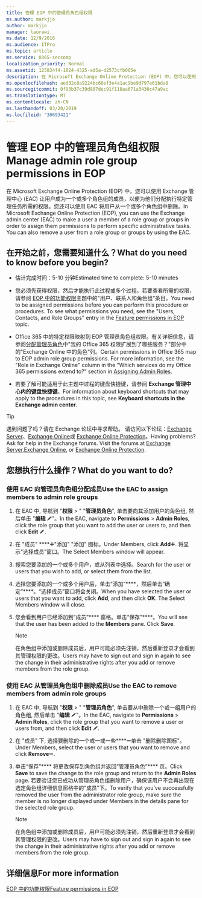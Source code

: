 ```yaml
---
title: 管理 EOP 中的管理员角色组权限
ms.author: markjjo
author: markjjo
manager: laurawi
ms.date: 12/9/2016
ms.audience: ITPro
ms.topic: article
ms.service: O365-seccomp
localization_priority: Normal
ms.assetid: 125834f4-1024-4325-ad5a-d2573cfb005e
description: 在 Microsoft Exchange Online Protection (EOP) 中，您可以使用 Exchange 管理中心 (EAC) 让用户成为一个或多个角色组的成员，以便为他们分配执行特定管理任务所需的权限。您还可以使用 EAC 将用户从一个或多个角色组中删除。
ms.openlocfilehash: aed32c8a9224bc60ef3e4a1ac9be9d797e61bda8
ms.sourcegitcommit: 0f93b37c39d807dec91f118aa671a3430c47a9ac
ms.translationtype: MT
ms.contentlocale: zh-CN
ms.lasthandoff: 03/20/2019
ms.locfileid: "30693421"
---
```

# <a name="manage-admin-role-group-permissions-in-eop"></a><span data-ttu-id="a762f-104">管理 EOP 中的管理员角色组权限</span><span class="sxs-lookup"><span data-stu-id="a762f-104">Manage admin role group permissions in EOP</span></span>
  
<span data-ttu-id="a762f-p102">在 Microsoft Exchange Online Protection (EOP) 中，您可以使用 Exchange 管理中心 (EAC) 让用户成为一个或多个角色组的成员，以便为他们分配执行特定管理任务所需的权限。您还可以使用 EAC 将用户从一个或多个角色组中删除。</span><span class="sxs-lookup"><span data-stu-id="a762f-p102">In Microsoft Exchange Online Protection (EOP), you can use the Exchange admin center (EAC) to make a user a member of a role group or groups in order to assign them permissions to perform specific administrative tasks. You can also remove a user from a role group or groups by using the EAC.</span></span>
  
## <a name="what-do-you-need-to-know-before-you-begin"></a><span data-ttu-id="a762f-107">在开始之前，您需要知道什么？</span><span class="sxs-lookup"><span data-stu-id="a762f-107">What do you need to know before you begin?</span></span>

- <span data-ttu-id="a762f-108">估计完成时间：5-10 分钟</span><span class="sxs-lookup"><span data-stu-id="a762f-108">Estimated time to complete: 5-10 minutes</span></span>
    
- <span data-ttu-id="a762f-p103">您必须先获得权限，然后才能执行此过程或多个过程。若要查看所需的权限，请参阅 [EOP 中的功能权限](feature-permissions-in-eop.md)主题中的"用户、联系人和角色组"条目。</span><span class="sxs-lookup"><span data-stu-id="a762f-p103">You need to be assigned permissions before you can perform this procedure or procedures. To see what permissions you need, see the "Users, Contacts, and Role Groups" entry in the [Feature permissions in EOP](feature-permissions-in-eop.md) topic.</span></span> 
    
- <span data-ttu-id="a762f-p104">Office 365 中的特定权限映射到 EOP 管理员角色组权限。有关详细信息，请参阅[分配管理员角色](https://go.microsoft.com/fwlink/p/?LinkId=286708)中"我的 Office 365 权限扩展到了哪些服务？"部分中的"Exchange Online 中的角色"列。</span><span class="sxs-lookup"><span data-stu-id="a762f-p104">Certain permissions in Office 365 map to EOP admin role group permissions. For more information, see the "Role in Exchange Online" column in the "Which services do my Office 365 permissions extend to?" section in [Assigning Admin Roles](https://go.microsoft.com/fwlink/p/?LinkId=286708).</span></span>
    
- <span data-ttu-id="a762f-114">若要了解可能适用于此主题中过程的键盘快捷键，请参阅 **Exchange 管理中心内的键盘快捷键**。</span><span class="sxs-lookup"><span data-stu-id="a762f-114">For information about keyboard shortcuts that may apply to the procedures in this topic, see **Keyboard shortcuts in the Exchange admin center**.</span></span>
    
> [!TIP]
> <span data-ttu-id="a762f-p105">遇到问题了吗？请在 Exchange 论坛中寻求帮助。 请访问以下论坛：[Exchange Server](https://go.microsoft.com/fwlink/p/?linkId=60612)、[Exchange Online](https://go.microsoft.com/fwlink/p/?linkId=267542)或 [Exchange Online Protection](https://go.microsoft.com/fwlink/p/?linkId=285351)。</span><span class="sxs-lookup"><span data-stu-id="a762f-p105">Having problems? Ask for help in the Exchange forums. Visit the forums at [Exchange Server](https://go.microsoft.com/fwlink/p/?linkId=60612),[Exchange Online](https://go.microsoft.com/fwlink/p/?linkId=267542), or [Exchange Online Protection](https://go.microsoft.com/fwlink/p/?linkId=285351).</span></span> 
  
## <a name="what-do-you-want-to-do"></a><span data-ttu-id="a762f-118">您想执行什么操作？</span><span class="sxs-lookup"><span data-stu-id="a762f-118">What do you want to do?</span></span>

### <a name="use-the-eac-to-assign-members-to-admin-role-groups"></a><span data-ttu-id="a762f-119">使用 EAC 向管理员角色组分配成员</span><span class="sxs-lookup"><span data-stu-id="a762f-119">Use the EAC to assign members to admin role groups</span></span>

1. <span data-ttu-id="a762f-120">在 EAC 中, 导航到 "**权限** \> " "**管理员角色**", 单击要向其添加用户的角色组, 然后单击 "**编辑** ![编辑图标](../media/ITPro-EAC-EditIcon.gif)"。</span><span class="sxs-lookup"><span data-stu-id="a762f-120">In the EAC, navigate to **Permissions** \> **Admin Roles**, click the role group that you want to add the user or users to, and then click **Edit** ![Edit icon](../media/ITPro-EAC-EditIcon.gif).</span></span>
    
2. <span data-ttu-id="a762f-121">在 "成员" \*\*\*\*![下, 单击](../media/ITPro-EAC-AddIcon.gif)"添加" "添加" 图标。</span><span class="sxs-lookup"><span data-stu-id="a762f-121">Under Members, click **Add**![Add Icon](../media/ITPro-EAC-AddIcon.gif).</span></span> <span data-ttu-id="a762f-122">将显示"选择成员"窗口。</span><span class="sxs-lookup"><span data-stu-id="a762f-122">The Select Members window will appear.</span></span>
    
3. <span data-ttu-id="a762f-123">搜索您要添加的一个或多个用户，或从列表中选择。</span><span class="sxs-lookup"><span data-stu-id="a762f-123">Search for the user or users that you wish to add, or select them from the list.</span></span>
    
4. <span data-ttu-id="a762f-p107">选择您要添加的一个或多个用户后，单击“添加”\*\*\*\*，然后单击“确定”\*\*\*\*。“选择成员”窗口将会关闭。</span><span class="sxs-lookup"><span data-stu-id="a762f-p107">When you have selected the user or users that you want to add, click **Add**, and then click **OK**. The Select Members window will close.</span></span>
    
5. <span data-ttu-id="a762f-p108">您会看到用户已经添加到“成员”\*\*\*\* 窗格。单击“保存”\*\*\*\*。</span><span class="sxs-lookup"><span data-stu-id="a762f-p108">You will see that the user has been added to the **Members** pane. Click **Save**.</span></span>
    
    > [!NOTE]
    > <span data-ttu-id="a762f-128">在角色组中添加或删除成员后，用户可能必须先注销，然后重新登录才会看到其管理权限的更改。</span><span class="sxs-lookup"><span data-stu-id="a762f-128">Users may have to sign out and sign in again to see the change in their administrative rights after you add or remove members from the role group.</span></span> 
  
### <a name="use-the-eac-to-remove-members-from-admin-role-groups"></a><span data-ttu-id="a762f-129">使用 EAC 从管理员角色组中删除成员</span><span class="sxs-lookup"><span data-stu-id="a762f-129">Use the EAC to remove members from admin role groups</span></span>

1. <span data-ttu-id="a762f-130">在 EAC 中, 导航到 "**权限** \> " "**管理员角色**", 单击要从中删除一个或一组用户的角色组, 然后单击 "**编辑** ![编辑图标](../media/ITPro-EAC-EditIcon.gif)"。</span><span class="sxs-lookup"><span data-stu-id="a762f-130">In the EAC, navigate to **Permissions** \> **Admin Roles**, click the role group that you want to remove a user or users from, and then click **Edit** ![Edit icon](../media/ITPro-EAC-EditIcon.gif).</span></span>
    
2. <span data-ttu-id="a762f-131">在 "成员" 下, 选择要删除的一个或一或一些\*\*\*\*![用户, 然后](../media/ITPro-EAC-RemoveIcon.gif)单击 "删除删除图标"。</span><span class="sxs-lookup"><span data-stu-id="a762f-131">Under Members, select the user or users that you want to remove and click **Remove**![Remove icon](../media/ITPro-EAC-RemoveIcon.gif).</span></span>
    
3. <span data-ttu-id="a762f-132">单击“保存”\*\*\*\* 将更改保存到角色组并返回“管理员角色”\*\*\*\* 页。</span><span class="sxs-lookup"><span data-stu-id="a762f-132">Click **Save** to save the change to the role group and return to the **Admin Roles** page.</span></span> <span data-ttu-id="a762f-133">若要验证您已成功从管理员角色组删除用户，确保该用户不会再出现在选定角色组详细信息窗格中的"成员"下。</span><span class="sxs-lookup"><span data-stu-id="a762f-133">To verify that you've successfully removed the user from the administrator role group, make sure the member is no longer displayed under Members in the details pane for the selected role group.</span></span> 
    
    > [!NOTE]
    > <span data-ttu-id="a762f-134">在角色组中添加或删除成员后，用户可能必须先注销，然后重新登录才会看到其管理权限的更改。</span><span class="sxs-lookup"><span data-stu-id="a762f-134">Users may have to sign out and sign in again to see the change in their administrative rights after you add or remove members from the role group.</span></span> 
  
## <a name="for-more-information"></a><span data-ttu-id="a762f-135">详细信息</span><span class="sxs-lookup"><span data-stu-id="a762f-135">For more information</span></span>

[<span data-ttu-id="a762f-136">EOP 中的功能权限</span><span class="sxs-lookup"><span data-stu-id="a762f-136">Feature permissions in EOP</span></span>](feature-permissions-in-eop.md)
  

